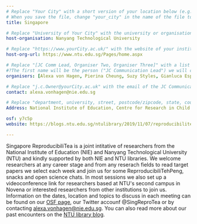 ```yaml
---
# Replace "Your City" with a short version of your location below (e.g. Bristol or Singapore)
# When you save the file, change "your_city" in the name of the file to what you filled out below
title: Singapore 

# Replace "University of Your City" with the university or organisation that is hoping the journal club (e.g. University of Bristol or Nanyang Technical University)
host-organisation: Nanyang Technological University 

# Replace "https://www.yourCity.ac.uk/" with the website of your institution
host-org-url: https://www.ntu.edu.sg/Pages/home.aspx

# Replace "[JC Comm Lead, Organiser Two, Organiser Three]" with a list of the people/person organising the journal club separated by commas 
#?The first name will be the person ("JC Communication Lead") we will contact to communicate news about ReproducibiliTea 
organisers: [Alexa von Hagen, Pierina Cheung, Suzy Styles, Gianluca Esposito] 

# Replace "j.c.Owner@yourCity.ac.uk" with the email of the JC Communication Lead
contact: alexa.vonhagen@nie.edu.sg

# Replace "department, university, street, postcode/zipcode, state, country" with the departmental address of the JC Communication Lead (we need that to send you merchandise)
Address: National Institute of Education, Centre for Research in Child Development, NIE5-B3-WS62, 1 Nanyang Walk, Singapore 637616

osf: y7c5p
website: https://blogs.ntu.edu.sg/ntulibrary/2019/11/07/reproducibilitea1/

---
```


Singapore ReproducibiliTea is a joint intitative of researchers from the National Institute of Education (NIE) and Nanyang Technological University (NTU) and kindly supported by both NIE and NTU libraries. We welcome researchers at any career stage and from any reserach fields to read target papers we select each week and join us for some ReprroducibiliTehPeng, snacks and open science chats. In most sessions we also set up a videoconference link for researchers based at NTU's second campus in Novena or interested researchers from other institutions to join us. Information on the dates, location and topics to discuss in each meeting can be found on our [OSF page](https://osf.io/y7c5p/), our Twitter accounf @SingReproTea or by contacting alexa.vonhagen@nie.edu.sg. You can also read more about our past encounters on the [NTU library blog](https://blogs.ntu.edu.sg/ntulibrary/2019/11/07/reproducibilitea1/).   

